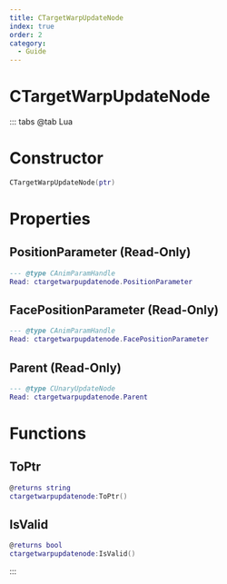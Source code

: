 ```yaml
---
title: CTargetWarpUpdateNode
index: true
order: 2
category:
  - Guide
---
```


# CTargetWarpUpdateNode

::: tabs
@tab Lua
# Constructor
```lua
CTargetWarpUpdateNode(ptr)
```
# Properties
## PositionParameter (Read-Only)
```lua
--- @type CAnimParamHandle
Read: ctargetwarpupdatenode.PositionParameter
```
## FacePositionParameter (Read-Only)
```lua
--- @type CAnimParamHandle
Read: ctargetwarpupdatenode.FacePositionParameter
```
## Parent (Read-Only)
```lua
--- @type CUnaryUpdateNode
Read: ctargetwarpupdatenode.Parent
```
# Functions
## ToPtr
```lua
@returns string
ctargetwarpupdatenode:ToPtr()
```
## IsValid
```lua
@returns bool
ctargetwarpupdatenode:IsValid()
```

:::
